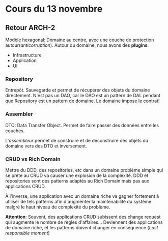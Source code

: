 # Cours du 13 novembre

## Retour ARCH-2

Modèle hexagonal: Domaine au centre, avec une couche de protection autour(*anticorruption*). Autour du domaine, nous avons des **plugins**:

- Infrastructure
- Application
- UI

### Repository

Entrepôt. Sauvegarde et permet de récupérer des objets du domaine directement. N'est pas un DAO, car le DAO est un pattern de DAL pendant que Repository est un pattern de domaine. Le domaine impose le contrat!

### Assembler

DTO: Data Transfer Object. Permet de faire passer des données entre les couches.

L'*assembleur* permet de construire et de déconstruire des objets du domaine vers des DTO et inversement.

### CRUD vs Rich Domain

Mettre du DDD, des repositories, etc dans un domaine problème simple qui se prête au CRUD va causer une explosion de la complexité. DDD et repositories sont des patterns adaptés au Rich Domain mais pas aux applications CRUD.

À l'inverse, une application avec un domaine riche va gagner fortement à utiliser de tels patterns afin d'augmenter la maintenabilité du système malgré le haut niveau de complexité du problème.

**Attention**: Souvent, des applications CRUD subissent des change request qui augmente le nombre de règles d'affaires... Deviennent des applications de domaine riche, et les patterns doivent changer en conséquence (*Last responsible moment*)